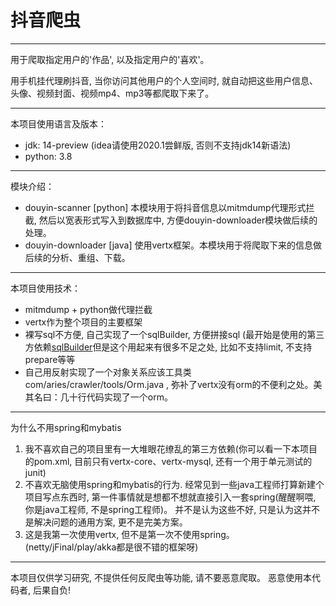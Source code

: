 # 抖音爬虫
----
<p>用于爬取指定用户的'作品', 以及指定用户的'喜欢'。
<p>用手机挂代理刷抖音, 当你访问其他用户的个人空间时, 就自动把这些用户信息、头像、视频封面、视频mp4、mp3等都爬取下来了。


---
本项目使用语言及版本：
* jdk: 14-preview   (idea请使用2020.1尝鲜版, 否则不支持jdk14新语法)
* python: 3.8


----
模块介绍：
* douyin-scanner \[python\] 本模块用于将抖音信息以mitmdump代理形式拦截, 然后以宽表形式写入到数据库中, 方便douyin-downloader模块做后续的处理。
* douyin-downloader \[java\] 使用vertx框架。本模块用于将爬取下来的信息做后续的分析、重组、下载。

----
本项目使用技术：
* mitmdump + python做代理拦截
* vertx作为整个项目的主要框架
* 裸写sql不方便, 自己实现了一个sqlBuilder, 方便拼接sql (最开始是使用的第三方依赖[sqlBuilder](https://github.com/jkrasnay/sqlbuilder)但是这个用起来有很多不足之处, 比如不支持limit, 不支持prepare等等
* 自己用反射实现了一个对象关系应该工具类com/aries/crawler/tools/Orm.java , 弥补了vertx没有orm的不便利之处。美其名曰：几十行代码实现了一个orm。

----
为什么不用spring和mybatis
1. 我不喜欢自己的项目里有一大堆眼花缭乱的第三方依赖(你可以看一下本项目的pom.xml, 目前只有vertx-core、vertx-mysql, 还有一个用于单元测试的junit)
1. 不喜欢无脑使用spring和mybatis的行为. 经常见到一些java工程师打算新建个项目写点东西时, 第一件事情就是想都不想就直接引入一套spring(醒醒啊喂, 你是java工程师, 不是spring工程师)。 并不是认为这些不好, 只是认为这并不是解决问题的通用方案, 更不是完美方案。
1. 这是我第一次使用vertx, 但不是第一次不使用spring。(netty/jFinal/play/akka都是很不错的框架呀)
----
本项目仅供学习研究, 不提供任何反爬虫等功能, 请不要恶意爬取。 恶意使用本代码者, 后果自负!
